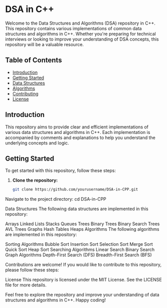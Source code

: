 # DSA in C++

Welcome to the Data Structures and Algorithms (DSA) repository in C++. This repository contains various implementations of common data structures and algorithms in C++. Whether you're preparing for technical interviews or looking to improve your understanding of DSA concepts, this repository will be a valuable resource.

## Table of Contents

- [Introduction](#introduction)
- [Getting Started](#getting-started)
- [Data Structures](#data-structures)
- [Algorithms](#algorithms)
- [Contributing](#contributing)
- [License](#license)

## Introduction

This repository aims to provide clear and efficient implementations of various data structures and algorithms in C++. Each implementation is accompanied by comments and explanations to help you understand the underlying concepts and logic.

## Getting Started

To get started with this repository, follow these steps:

1. **Clone the repository:**
   ```sh
   git clone https://github.com/yourusername/DSA-in-CPP.git

Navigate to the project directory:
cd DSA-in-CPP

Data Structures
The following data structures are implemented in this repository:

Arrays
Linked Lists
Stacks
Queues
Trees
Binary Trees
Binary Search Trees
AVL Trees
Graphs
Hash Tables
Heaps
Algorithms
The following algorithms are implemented in this repository:

Sorting Algorithms
Bubble Sort
Insertion Sort
Selection Sort
Merge Sort
Quick Sort
Heap Sort
Searching Algorithms
Linear Search
Binary Search
Graph Algorithms
Depth-First Search (DFS)
Breadth-First Search (BFS)

Contributions are welcome! If you would like to contribute to this repository, please follow these steps:

License
This repository is licensed under the MIT License. See the LICENSE file for more details.

Feel free to explore the repository and improve your understanding of data structures and algorithms in C++. Happy coding!
